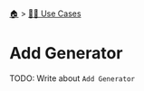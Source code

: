 <!--startTocHeader-->
[🏠](../README.md) > [👷🏽 Use Cases](README.md)
# Add Generator
<!--endTocHeader-->
TODO: Write about `Add Generator`
<!--startTocSubtopic-->

<!--endTocSubtopic-->